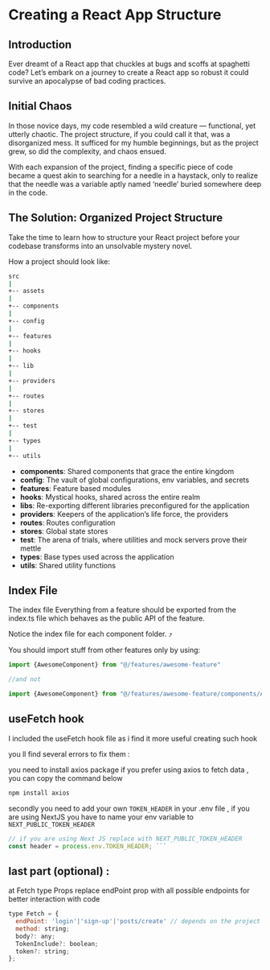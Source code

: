 # Creating a React App Structure

## Introduction
Ever dreamt of a React app that chuckles at bugs and scoffs at spaghetti code? Let’s embark on a journey to create a React app so robust it could survive an apocalypse of bad coding practices.

## Initial Chaos
In those novice days, my code resembled a wild creature — functional, yet utterly chaotic. The project structure, if you could call it that, was a disorganized mess. It sufficed for my humble beginnings, but as the project grew, so did the complexity, and chaos ensued.

With each expansion of the project, finding a specific piece of code became a quest akin to searching for a needle in a haystack, only to realize that the needle was a variable aptly named ‘needle’ buried somewhere deep in the code.

## The Solution: Organized Project Structure
Take the time to learn how to structure your React project before your codebase transforms into an unsolvable mystery novel.

How a project should look like:
```bash
src
|
+-- assets            
|
+-- components        
|
+-- config           
|
+-- features          
|
+-- hooks             
|
+-- lib               
|
+-- providers         
|
+-- routes            
|
+-- stores            
|
+-- test              
|
+-- types             
|
+-- utils           
```

- **components**: Shared components that grace the entire kingdom
- **config**: The vault of global configurations, env variables, and secrets
- **features**: Feature based modules
- **hooks**: Mystical hooks, shared across the entire realm
- **libs**: Re-exporting different libraries preconfigured for the application
- **providers**: Keepers of the application’s life force, the providers
- **routes**: Routes configuration
- **stores**: Global state stores
- **test**: The arena of trials, where utilities and mock servers prove their mettle
- **types**: Base types used across the application
- **utils**: Shared utility functions


## Index File
The index file
Everything from a feature should be exported from the index.ts file which behaves as the public API of the feature.

Notice the index file for each component folder. ⤴

You should import stuff from other features only by using:
```javascript
import {AwesomeComponent} from "@/features/awesome-feature"

//and not

import {AwesomeComponent} from "@/features/awesome-feature/components/AwesomeComponent
```
## useFetch hook

I included the useFetch hook file as i find it more useful creating such hook

you ll find several errors to fix them :

you need to install axios package if you prefer using axios to fetch data , you can copy the command below

```bash
npm install axios
```

secondly you need to add your own ```TOKEN_HEADER``` in your .env file , if you are using NextJS you have to name your env variable to ```NEXT_PUBLIC_TOKEN_HEADER```

```javascript
// if you are using Next JS replace with NEXT_PUBLIC_TOKEN_HEADER
const header = process.env.TOKEN_HEADER; ```
```
## last part (optional) : 
at Fetch type Props  replace endPoint prop with all possible endpoints for better interaction with code

```javascript
type Fetch = {
  endPoint: 'login'|'sign-up'|'posts/create' // depends on the project your are working on
  method: string;
  body?: any;
  TokenInclude?: boolean;
  token?: string;
};
```

